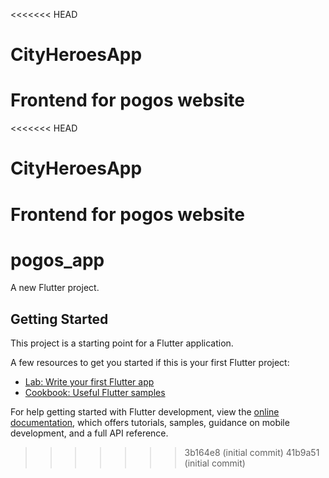 <<<<<<< HEAD
# CityHeroesApp
Frontend for pogos website
=======
<<<<<<< HEAD
# CityHeroesApp
Frontend for pogos website
=======
# pogos_app

A new Flutter project.

## Getting Started

This project is a starting point for a Flutter application.

A few resources to get you started if this is your first Flutter project:

- [Lab: Write your first Flutter app](https://docs.flutter.dev/get-started/codelab)
- [Cookbook: Useful Flutter samples](https://docs.flutter.dev/cookbook)

For help getting started with Flutter development, view the
[online documentation](https://docs.flutter.dev/), which offers tutorials,
samples, guidance on mobile development, and a full API reference.
>>>>>>> 3b164e8 (initial commit)
>>>>>>> 41b9a51 (initial commit)

